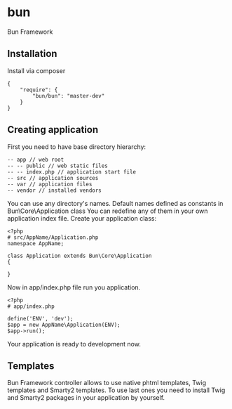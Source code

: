 bun
===

Bun Framework

## Installation
Install via composer

    {
        "require": {
            "bun/bun": "master-dev"
        }
    }

## Creating application
First you need to have base directory hierarchy:

    -- app // web root
    -- -- public // web static files
    -- -- index.php // application start file
    -- src // application sources
    -- var // application files
    -- vendor // installed vendors

You can use any directory's names. Default names defined as constants in Bun\\Core\\Application class
You can redefine any of them in your own application index file. Create your application class:

    <?php
    # src/AppName/Application.php
    namespace AppName;

    class Application extends Bun\Core\Application
    {

    }

Now in app/index.php file run you application.

    <?php
    # app/index.php

    define('ENV', 'dev');
    $app = new AppName\Application(ENV);
    $app->run();

Your application is ready to development now.

## Templates
Bun Framework controller allows to use native phtml templates, Twig templates and Smarty2 templates. To use last ones you need to install Twig and Smarty2 packages in your application by yourself.